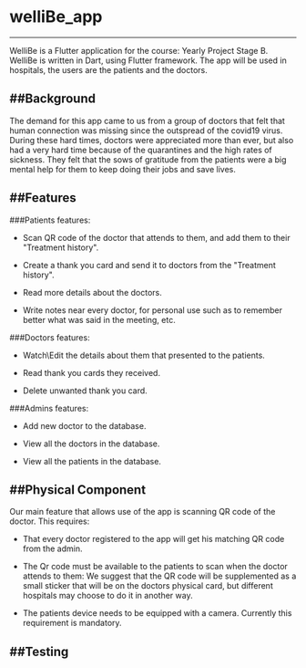 # welliBe_app
---

WelliBe is a Flutter application for the course: Yearly Project Stage B.
WelliBe is written in Dart, using Flutter framework.
The app will be used in hospitals, the users are the patients and the doctors.

##Background
---

The demand for this app came to us from a group of doctors that felt that human connection was missing since the outspread of the covid19 virus.
During these hard times, doctors were appreciated more than ever, but also had a very hard time because of the quarantines and the high rates of sickness.
They felt that the sows of gratitude from the patients were a big mental help for them to keep doing their jobs and save lives.

##Features
---

###Patients features:
* Scan QR code of the doctor that attends to them, and add them to their "Treatment history".

* Create a thank you card and send it to doctors from the "Treatment history".

* Read more details about the doctors.

* Write notes near every doctor, for personal use such as to remember better what was said in the meeting, etc.

###Doctors features:
* Watch\Edit the details about them that presented to the patients.

* Read thank you cards they received.

* Delete unwanted thank you card.

###Admins features:
* Add new doctor to the database.

* View all the doctors in the database.

* View all the patients in the database.

##Physical Component
---
Our main feature that allows use of the app is scanning QR code of the doctor.
This requires:
* That every doctor registered to the app will get his matching QR code from the admin.
* The Qr code must be available to the patients to scan when the doctor attends to them:
  We suggest that the QR code will be supplemented as a small sticker that will be on the doctors physical card,
  but different hospitals may choose to do it in another way.
  
* The patients device needs to be equipped with a camera.
  Currently this requirement is mandatory.

##Testing
---

